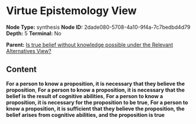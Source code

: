 # Virtue Epistemology View

**Node Type:** synthesis
**Node ID:** 2dade080-5708-4a10-9f4a-7c7bedbd4d79
**Depth:** 5
**Terminal:** No

**Parent:** [Is true belief without knowledge possible under the Relevant Alternatives View?](is-true-belief-without-knowledge-possible-under-the-relevant-alternatives-view-antithesis-cfe36317-ca50-489e-96f5-787c2d579496.md)

## Content

**For a person to know a proposition, it is necessary that they believe the proposition**, **For a person to know a proposition, it is necessary that the belief is the result of cognitive abilities**, **For a person to know a proposition, it is necessary for the proposition to be true**, **For a person to know a proposition, it is sufficient that they believe the proposition, the belief arises from cognitive abilities, and the proposition is true**
